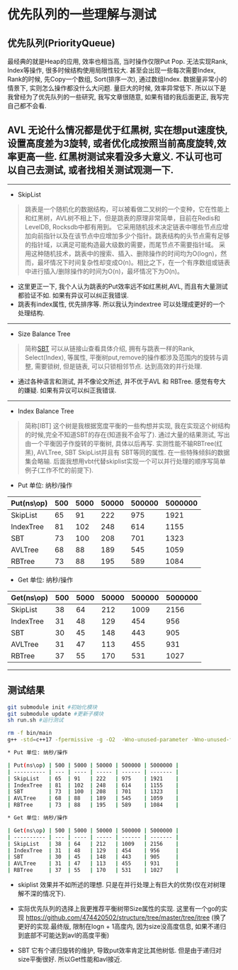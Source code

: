 # 优先队列的一些理解与测试

## 优先队列(PriorityQueue)

最经典的就是Heap的应用, 效率也相当高, 当时操作仅限Put Pop. 无法实现Rank, Index等操作, 很多时候结构使用局限性较大. 甚至会出现一些每次需要Index, Rank的时候, 先Copy一个数组, Sort(排序一次), 通过数组Index. 数据量非常小的情景下, 实则怎么操作都没什么大问题. 量巨大的时候, 效率异常低下. 所以以下是我曾经为了优先队列的一些研究, 我写文章很随意, 如果有错的我后面更正, 我写完自己都不会看.
  
## AVL 无论什么情况都是优于红黑树, 实在想put速度快, 设置高度差为3旋转, 或者优化成按照当前高度旋转,效率更高一些. 红黑树测试来看没多大意义. 不认可也可以自己去测试, 或者找相关测试观测一下.

---

* SkipList
  
> 跳表是一个随机化的数据结构，可以被看做二叉树的一个变种，它在性能上和红黑树，AVL树不相上下，但是跳表的原理非常简单，目前在Redis和LevelDB, Rocksdb中都有用到。
它采用随机技术决定链表中哪些节点应增加向前指针以及在该节点中应增加多少个指针。跳表结构的头节点需有足够的指针域，以满足可能构造最大级数的需要，而尾节点不需要指针域。
采用这种随机技术，跳表中的搜索、插入、删除操作的时间均为O(logn)，然而，最坏情况下时间复杂性却变成O(n)。相比之下，在一个有序数组或链表中进行插入/删除操作的时间为O(n)，最坏情况下为O(n)。

* 这里更正一下, 我个人认为跳表的Put效率远不如红黑树,AVL, 而且有大量测试都验证不如. 如果有异议可以纠正我错误.
* 跳表有index属性, 优先排序等. 所以我认为indextree 可以处理成更好的一个处理结构.
  
---

* Size Balance Tree
  
> 简称[SBT](https://wenku.baidu.com/view/364afa42a8956bec0975e3b1.html) 可以从链接山查看具体介绍, 拥有与跳表一样的Rank, Select(Index), 等属性, 平衡树put,remove的操作都涉及范围内的旋转与调整, 需要锁树, 但是链表, 可以只锁相邻节点. 达到高效的并行处理.

* 通过各种语言和测试, 并不像论文所述, 并不优于AVL 和 RBTree. 感觉有夸大的嫌疑. 如果有异议可以纠正我错误.

---

* Index Balance Tree
  
> 简称[IBT] 这个树是我根据宽度平衡的一些构想并实现, 我在实现这个树结构的时候,完全不知道SBT的存在(知道我不会写了). 通过大量的结果测试, 写出由一个平衡因子作旋转的平衡树, 具体以后再写. 实测性能不输RBTree(红黑), AVLTree, SBT SkipList并且有 SBT等同的属性. 在一些特殊倾斜的数据集会略输. 后面我想用vbt代替skiplist实现一个可以并行处理的顺序写简单例子(工作不忙的前提下).

* Put 单位: 纳秒/操作 

| Put(ns\op) | 500 | 5000 | 50000 | 500000 | 5000000 |
| ---------- | --- | ---- | ----- | ------ | ------- |
| SkipList   | 65  | 91   | 222   | 975    | 1921    |
| IndexTree  | 81  | 102  | 248   | 614    | 1155    |
| SBT        | 73  | 100  | 208   | 701    | 1323    |
| AVLTree    | 68  | 88   | 189   | 545    | 1059    |
| RBTree     | 73  | 88   | 195   | 589    | 1084    |

* Get 单位: 纳秒/操作

| Get(ns\op) | 500 | 5000 | 50000 | 500000 | 5000000 |
| ---------- | --- | ---- | ----- | ------ | ------- |
| SkipList   | 38  | 64   | 212   | 1009   | 2156    |
| IndexTree  | 31  | 48   | 129   | 454    | 956     |
| SBT        | 30  | 45   | 148   | 443    | 905     |
| AVLTree    | 31  | 47   | 113   | 455    | 931     |
| RBTree     | 37  | 55   | 170   | 531    | 1027    |

---

## 测试结果

``` bash
git submodule init #初始化模块
git submodule update #更新子模块
sh run.sh #运行测试
```

``` bash
rm -f bin/main
g++ -std=c++17 -fpermissive -g -O2  -Wno-unused-parameter -Wno-unused-function -Wno-sign-compare -Wno-maybe-uninitialized -Iinclude -Llib src/compare.hpp src/indextree.hpp src/sbt.h src/main.cpp src/avl.hpp -o bin/main 

* Put 单位: 纳秒/操作 

| Put(ns\op) | 500 | 5000 | 50000 | 500000 | 5000000 |
| ---------- | --- | ---- | ----- | ------ | ------- |
| SkipList   | 65  | 91   | 222   | 975    | 1921    |
| IndexTree  | 81  | 102  | 248   | 614    | 1155    |
| SBT        | 73  | 100  | 208   | 701    | 1323    |
| AVLTree    | 68  | 88   | 189   | 545    | 1059    |
| RBTree     | 73  | 88   | 195   | 589    | 1084    |

* Get 单位: 纳秒/操作

| Get(ns\op) | 500 | 5000 | 50000 | 500000 | 5000000 |
| ---------- | --- | ---- | ----- | ------ | ------- |
| SkipList   | 38  | 64   | 212   | 1009   | 2156    |
| IndexTree  | 31  | 48   | 129   | 454    | 956     |
| SBT        | 30  | 45   | 148   | 443    | 905     |
| AVLTree    | 31  | 47   | 113   | 455    | 931     |
| RBTree     | 37  | 55   | 170   | 531    | 1027    |
```

* skiplist 效果并不如所述的理想. 只是在并行处理上有巨大的优势(仅在对树理解不深的情况下). 

* 实际优先队列的选择上我更推荐平衡树带Size属性的实现. 这里有一个go的实现 <https://github.com/474420502/structure/tree/master/tree/itree> (换了更好的实现.最终版, 限制在logn + 1高度内, 因为size没高度信息, 如果不递归到底部不可能达到avl的高度平衡)
  
* SBT 它有个递归旋转的维护, 导致put效率肯定比其他树低. 但是由于递归对size平衡很好. 所以Get性能和avl接近.
  